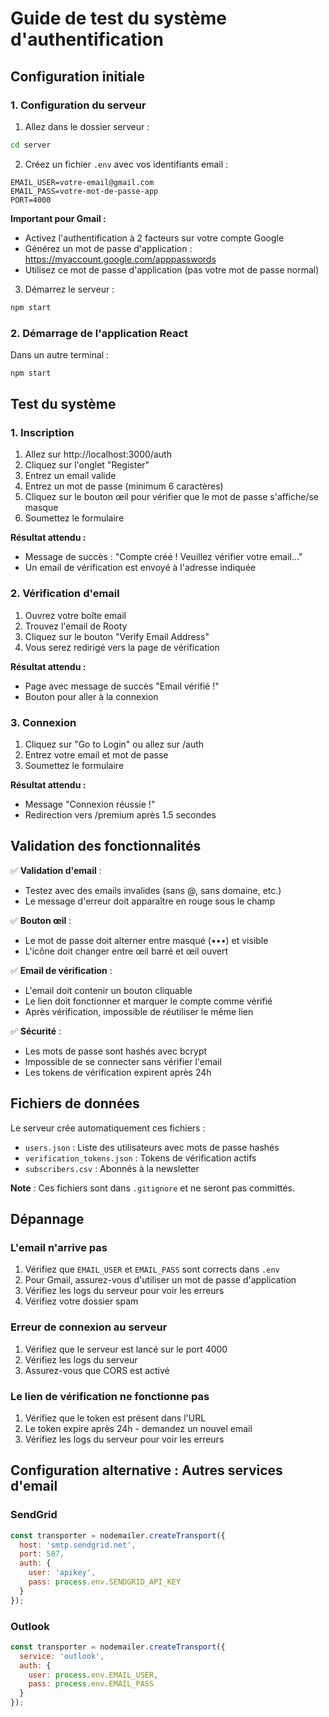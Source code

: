 # Guide de test du système d'authentification

## Configuration initiale

### 1. Configuration du serveur

1. Allez dans le dossier serveur :
```bash
cd server
```

2. Créez un fichier `.env` avec vos identifiants email :
```env
EMAIL_USER=votre-email@gmail.com
EMAIL_PASS=votre-mot-de-passe-app
PORT=4000
```

**Important pour Gmail :**
- Activez l'authentification à 2 facteurs sur votre compte Google
- Générez un mot de passe d'application : https://myaccount.google.com/apppasswords
- Utilisez ce mot de passe d'application (pas votre mot de passe normal)

3. Démarrez le serveur :
```bash
npm start
```

### 2. Démarrage de l'application React

Dans un autre terminal :
```bash
npm start
```

## Test du système

### 1. Inscription

1. Allez sur http://localhost:3000/auth
2. Cliquez sur l'onglet "Register"
3. Entrez un email valide
4. Entrez un mot de passe (minimum 6 caractères)
5. Cliquez sur le bouton œil pour vérifier que le mot de passe s'affiche/se masque
6. Soumettez le formulaire

**Résultat attendu :**
- Message de succès : "Compte créé ! Veuillez vérifier votre email..."
- Un email de vérification est envoyé à l'adresse indiquée

### 2. Vérification d'email

1. Ouvrez votre boîte email
2. Trouvez l'email de Rooty
3. Cliquez sur le bouton "Verify Email Address"
4. Vous serez redirigé vers la page de vérification

**Résultat attendu :**
- Page avec message de succès "Email vérifié !"
- Bouton pour aller à la connexion

### 3. Connexion

1. Cliquez sur "Go to Login" ou allez sur /auth
2. Entrez votre email et mot de passe
3. Soumettez le formulaire

**Résultat attendu :**
- Message "Connexion réussie !"
- Redirection vers /premium après 1.5 secondes

## Validation des fonctionnalités

✅ **Validation d'email** :
- Testez avec des emails invalides (sans @, sans domaine, etc.)
- Le message d'erreur doit apparaître en rouge sous le champ

✅ **Bouton œil** :
- Le mot de passe doit alterner entre masqué (•••) et visible
- L'icône doit changer entre œil barré et œil ouvert

✅ **Email de vérification** :
- L'email doit contenir un bouton cliquable
- Le lien doit fonctionner et marquer le compte comme vérifié
- Après vérification, impossible de réutiliser le même lien

✅ **Sécurité** :
- Les mots de passe sont hashés avec bcrypt
- Impossible de se connecter sans vérifier l'email
- Les tokens de vérification expirent après 24h

## Fichiers de données

Le serveur crée automatiquement ces fichiers :
- `users.json` : Liste des utilisateurs avec mots de passe hashés
- `verification_tokens.json` : Tokens de vérification actifs
- `subscribers.csv` : Abonnés à la newsletter

**Note** : Ces fichiers sont dans `.gitignore` et ne seront pas committés.

## Dépannage

### L'email n'arrive pas

1. Vérifiez que `EMAIL_USER` et `EMAIL_PASS` sont corrects dans `.env`
2. Pour Gmail, assurez-vous d'utiliser un mot de passe d'application
3. Vérifiez les logs du serveur pour voir les erreurs
4. Vérifiez votre dossier spam

### Erreur de connexion au serveur

1. Vérifiez que le serveur est lancé sur le port 4000
2. Vérifiez les logs du serveur
3. Assurez-vous que CORS est activé

### Le lien de vérification ne fonctionne pas

1. Vérifiez que le token est présent dans l'URL
2. Le token expire après 24h - demandez un nouvel email
3. Vérifiez les logs du serveur pour voir les erreurs

## Configuration alternative : Autres services d'email

### SendGrid
```javascript
const transporter = nodemailer.createTransport({
  host: 'smtp.sendgrid.net',
  port: 587,
  auth: {
    user: 'apikey',
    pass: process.env.SENDGRID_API_KEY
  }
});
```

### Outlook
```javascript
const transporter = nodemailer.createTransport({
  service: 'outlook',
  auth: {
    user: process.env.EMAIL_USER,
    pass: process.env.EMAIL_PASS
  }
});
```
